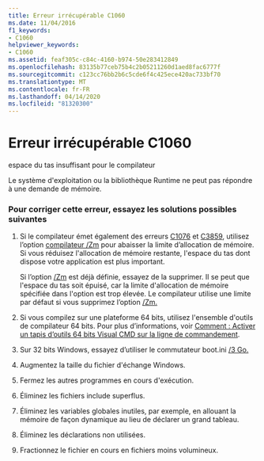```yaml
---
title: Erreur irrécupérable C1060
ms.date: 11/04/2016
f1_keywords:
- C1060
helpviewer_keywords:
- C1060
ms.assetid: feaf305c-c84c-4160-b974-50e283412849
ms.openlocfilehash: 83135b77ceb75b4c2b05211260d1aed8fac6777f
ms.sourcegitcommit: c123cc76bb2b6c5cde6f4c425ece420ac733bf70
ms.translationtype: MT
ms.contentlocale: fr-FR
ms.lasthandoff: 04/14/2020
ms.locfileid: "81320300"
---
```

# <a name="fatal-error-c1060"></a>Erreur irrécupérable C1060

espace du tas insuffisant pour le compilateur

Le système d'exploitation ou la bibliothèque Runtime ne peut pas répondre à une demande de mémoire.

### <a name="to-fix-this-error-try-the-following-possible-solutions"></a>Pour corriger cette erreur, essayez les solutions possibles suivantes

1. Si le compilateur émet également des erreurs [C1076](../../error-messages/compiler-errors-1/fatal-error-c1076.md) et [C3859](../../error-messages/compiler-errors-2/compiler-error-c3859.md), utilisez l’option [compilateur /Zm](../../build/reference/zm-specify-precompiled-header-memory-allocation-limit.md) pour abaisser la limite d’allocation de mémoire. Si vous réduisez l'allocation de mémoire restante, l'espace du tas dont dispose votre application est plus important.

   Si l’option [/Zm](../../build/reference/zm-specify-precompiled-header-memory-allocation-limit.md) est déjà définie, essayez de la supprimer. Il se peut que l'espace du tas soit épuisé, car la limite d'allocation de mémoire spécifiée dans l'option est trop élevée. Le compilateur utilise une limite par défaut si vous supprimez l’option [/Zm.](../../build/reference/zm-specify-precompiled-header-memory-allocation-limit.md)

1. Si vous compilez sur une plateforme 64 bits, utilisez l'ensemble d'outils de compilateur 64 bits. Pour plus d’informations, voir [Comment : Activer un tapis d’outils 64 bits Visual CMD sur la ligne de commandement](../../build/how-to-enable-a-64-bit-visual-cpp-toolset-on-the-command-line.md).

1. Sur 32 bits Windows, essayez d’utiliser le commutateur boot.ini [/3 Go.](https://support.microsoft.com/help/833721/available-switch-options-for-the-windows-xp-and-the-windows-server-200)

1. Augmentez la taille du fichier d'échange Windows.

1. Fermez les autres programmes en cours d'exécution.

1. Éliminez les fichiers include superflus.

1. Éliminez les variables globales inutiles, par exemple, en allouant la mémoire de façon dynamique au lieu de déclarer un grand tableau.

1. Éliminez les déclarations non utilisées.

1. Fractionnez le fichier en cours en fichiers moins volumineux.
